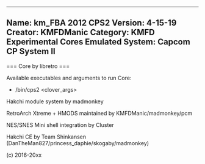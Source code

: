 -----------------------
Name: km_FBA 2012 CPS2
Version: 4-15-19
Creator: KMFDManic
Category: KMFD Experimental Cores
Emulated System: Capcom CP System II
-----------------------
=== Core by libretro ===

Available executables and arguments to run Core:
- /bin/cps2 <rom> <clover_args>

Hakchi module system by madmonkey

RetroArch Xtreme + HMODS maintained by KMFDManic/madmonkey/pcm

NES/SNES Mini shell integration by Cluster

Hakchi CE by Team Shinkansen (DanTheMan827/princess_daphie/skogaby/madmonkey)

(c) 2016-20xx
